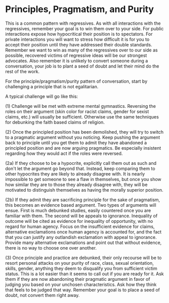 # Principles, Pragmatism, and Purity
This is a common pattern with regressives.  As with all interactions with the regressives, remember your goal is to win them over to your side.  For public interactions expose how hypocritical their position is to spectators.  For private interactions you will want to stress how difficult it is for you to accept their position until they have addressed their double standards.  Remember we want to win as many of the regressives over to our side as possible, recovered victims of regressive ideas will be our strongest advocates.  Also remember it is unlikely to convert someone during a conversation, your job is to plant a seed of doubt and let their mind do the rest of the work.

For the principle/pragmatism/purity pattern of conversation, start by challenging a principle that is not egalitarian.

A typical challenge will go like this:

(1) Challenge will be met with extreme mental gymnastics.  Reversing the roles on their argument (skin color for racist claims, gender for sexist claims, etc.) will usually be sufficient.  Otherwise use the same techniques for debunking the faith based claims of religion.

(2) Once the principled position has been demolished, they will try to switch to a pragmatic argument without you noticing.  Keep pushing the argument back to principle until you get them to admit they have abandoned a principled position and are now arguing pragmatics.  Be especially insistent regarding how they would act if the roles were reversed.

(2a) If they choose to be a hypocrite, explicitly call them out as such and don't let the argument go beyond that.  Instead, keep comparing them to other hypocrites they are likely to already disagree with.  It is nearly impossible to get someone to see a flaw in themselves, but once you show how similar they are to those they already disagree with, they will be motivated to distinguish themselves as having the morally superior position.

(2b) If they admit they are sacrificing principle for the sake of pragmatism, this becomes an evidence based argument.  Two types of arguments will ensue.  First is much debunked studies, easily countered once you are familiar with them.  The second will be appeals to ignorance.  Inequality of outcome will be cited as evidence for inequality of opportunity, with no regard for human agency.  Focus on the insufficient evidence for claims, alternative exclamations once human agency is accounted for, and the fact that you can justify any outlandish exclamation with appeal to ignorance.  Provide many alternative exclamations and point out that without evidence, there is no way to choose one over another.

(3) Once principle and practice are debunked, their only recourse will be to resort personal attacks on your purity of race, class, sexual orientation, skills, gender, anything they deem to disqualify you from sufficient victim status.  This is a lot easier than it seems to call out if you are ready for it.  Ask them if they are now abandoning their pragmatic argument in favor of judging you based on your unchosen characteristics.  Ask how they think that feels to be judged that way.  Remember your goal is to place a seed of doubt, not convert them right away.